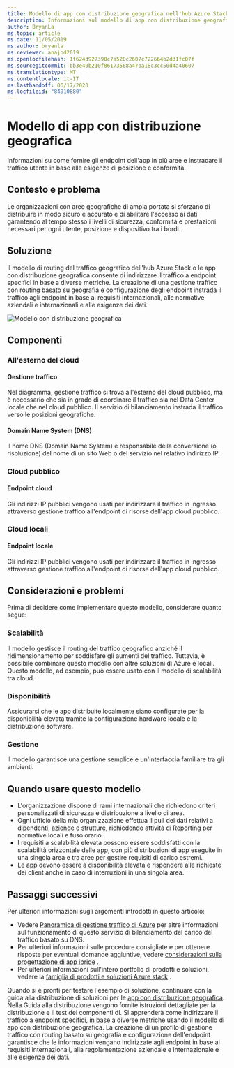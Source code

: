 ```yaml
---
title: Modello di app con distribuzione geografica nell'hub Azure Stack
description: Informazioni sul modello di app con distribuzione geografica per i dispositivi perimetrali intelligenti con Azure e hub Azure Stack.
author: BryanLa
ms.topic: article
ms.date: 11/05/2019
ms.author: bryanla
ms.reviewer: anajod2019
ms.openlocfilehash: 1f6243927390c7a520c2607c722664b2d31fc07f
ms.sourcegitcommit: bb3e40b210f86173568a47ba18c3cc50d4a40607
ms.translationtype: MT
ms.contentlocale: it-IT
ms.lasthandoff: 06/17/2020
ms.locfileid: "84910880"
---
```

# <a name="geo-distributed-app-pattern"></a>Modello di app con distribuzione geografica

Informazioni su come fornire gli endpoint dell'app in più aree e instradare il traffico utente in base alle esigenze di posizione e conformità.

## <a name="context-and-problem"></a>Contesto e problema

Le organizzazioni con aree geografiche di ampia portata si sforzano di distribuire in modo sicuro e accurato e di abilitare l'accesso ai dati garantendo al tempo stesso i livelli di sicurezza, conformità e prestazioni necessari per ogni utente, posizione e dispositivo tra i bordi.

## <a name="solution"></a>Soluzione

Il modello di routing del traffico geografico dell'hub Azure Stack o le app con distribuzione geografica consente di indirizzare il traffico a endpoint specifici in base a diverse metriche. La creazione di una gestione traffico con routing basato su geografia e configurazione degli endpoint instrada il traffico agli endpoint in base ai requisiti internazionali, alle normative aziendali e internazionali e alle esigenze dei dati.

![Modello con distribuzione geografica](media/pattern-geo-distributed/geo-distribution.png)

## <a name="components"></a>Componenti

### <a name="outside-the-cloud"></a>All'esterno del cloud

#### <a name="traffic-manager"></a>Gestione traffico

Nel diagramma, gestione traffico si trova all'esterno del cloud pubblico, ma è necessario che sia in grado di coordinare il traffico sia nel Data Center locale che nel cloud pubblico. Il servizio di bilanciamento instrada il traffico verso le posizioni geografiche.

#### <a name="domain-name-system-dns"></a>Domain Name System (DNS)

Il nome DNS (Domain Name System) è responsabile della conversione (o risoluzione) del nome di un sito Web o del servizio nel relativo indirizzo IP.

### <a name="public-cloud"></a>Cloud pubblico

#### <a name="cloud-endpoint"></a>Endpoint cloud

Gli indirizzi IP pubblici vengono usati per indirizzare il traffico in ingresso attraverso gestione traffico all'endpoint di risorse dell'app cloud pubblico.  

### <a name="local-clouds"></a>Cloud locali

#### <a name="local-endpoint"></a>Endpoint locale

Gli indirizzi IP pubblici vengono usati per indirizzare il traffico in ingresso attraverso gestione traffico all'endpoint di risorse dell'app cloud pubblico.

## <a name="issues-and-considerations"></a>Considerazioni e problemi

Prima di decidere come implementare questo modello, considerare quanto segue:

### <a name="scalability"></a>Scalabilità

Il modello gestisce il routing del traffico geografico anziché il ridimensionamento per soddisfare gli aumenti del traffico. Tuttavia, è possibile combinare questo modello con altre soluzioni di Azure e locali. Questo modello, ad esempio, può essere usato con il modello di scalabilità tra cloud.

### <a name="availability"></a>Disponibilità

Assicurarsi che le app distribuite localmente siano configurate per la disponibilità elevata tramite la configurazione hardware locale e la distribuzione software.

### <a name="manageability"></a>Gestione

Il modello garantisce una gestione semplice e un'interfaccia familiare tra gli ambienti.

## <a name="when-to-use-this-pattern"></a>Quando usare questo modello

- L'organizzazione dispone di rami internazionali che richiedono criteri personalizzati di sicurezza e distribuzione a livello di area.
- Ogni ufficio della mia organizzazione effettua il pull dei dati relativi a dipendenti, aziende e strutture, richiedendo attività di Reporting per normative locali e fuso orario.
- I requisiti a scalabilità elevata possono essere soddisfatti con la scalabilità orizzontale delle app, con più distribuzioni di app eseguite in una singola area e tra aree per gestire requisiti di carico estremi.
- Le app devono essere a disponibilità elevata e rispondere alle richieste dei client anche in caso di interruzioni in una singola area.

## <a name="next-steps"></a>Passaggi successivi

Per ulteriori informazioni sugli argomenti introdotti in questo articolo:

- Vedere [Panoramica di gestione traffico di Azure](/azure/traffic-manager/traffic-manager-overview) per altre informazioni sul funzionamento di questo servizio di bilanciamento del carico del traffico basato su DNS.
- Per ulteriori informazioni sulle procedure consigliate e per ottenere risposte per eventuali domande aggiuntive, vedere [considerazioni sulla progettazione di app ibride](overview-app-design-considerations.md) .
- Per ulteriori informazioni sull'intero portfolio di prodotti e soluzioni, vedere la [famiglia di prodotti e soluzioni Azure stack](/azure-stack) .

Quando si è pronti per testare l'esempio di soluzione, continuare con la guida alla distribuzione di soluzioni per le [app con distribuzione geografica](solution-deployment-guide-geo-distributed.md). Nella Guida alla distribuzione vengono fornite istruzioni dettagliate per la distribuzione e il test dei componenti di. Si apprenderà come indirizzare il traffico a endpoint specifici, in base a diverse metriche usando il modello di app con distribuzione geografica. La creazione di un profilo di gestione traffico con routing basato su geografia e configurazione dell'endpoint garantisce che le informazioni vengano indirizzate agli endpoint in base ai requisiti internazionali, alla regolamentazione aziendale e internazionale e alle esigenze dei dati.
